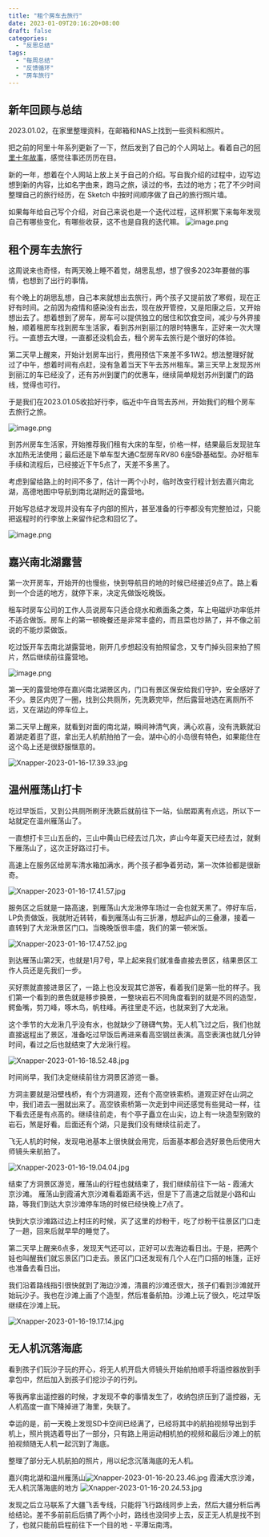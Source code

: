 ```yaml
---
title: "租个房车去旅行"
date: 2023-01-09T20:16:20+08:00
draft: false
categories:
  - "反思总结"
tags:
  - "每周总结"
  - "反馈循环"
  - "房车旅行"
---
```


## 新年回顾与总结

2023.01.02，在家里整理资料，在邮箱和NAS上找到一些资料和照片。

把之前的阿里十年系列更新了一下，然后发到了自己的个人网站上。看着自己的[阿里十年故事](https://hagerhu.com/categories/%E9%98%BF%E9%87%8C%E5%8D%81%E5%B9%B4/)，感觉往事还历历在目。

新的一年，想着在个人网站上放上关于自己的介绍。写自我介绍的过程中，边写边想到新的内容，比如名字由来，跑马之旅，读过的书，去过的地方；花了不少时间整理自己的旅行经历，在 Sketch 中按时间顺序做了自己的旅行照片墙。

如果每年给自己写个介绍，对自己来说也是一个迭代过程，这样积累下来每年发现自己有哪些变化，有哪些收获，这不也是自我的迭代嘛。
![image.png](https://cdn.nlark.com/yuque/0/2023/png/177619/1673703814783-3c147ab7-b1df-4ba9-9bb5-cc7829d14f9d.png#averageHue=%23fdfdfc&clientId=u3d139879-0013-4&crop=0&crop=0&crop=1&crop=1&from=paste&height=503&id=u5e41c15f&margin=%5Bobject%20Object%5D&name=image.png&originHeight=1006&originWidth=2284&originalType=binary&ratio=1&rotation=0&showTitle=false&size=711926&status=done&style=none&taskId=ub042aa2f-b4bc-4ede-affe-bc68823ecf6&title=&width=1142)



## 租个房车去旅行

这周说来也奇怪，有两天晚上睡不着觉，胡思乱想，想了很多2023年要做的事情，也想到了出行的事情。

有个晚上的胡思乱想，自己本来就想出去旅行，两个孩子又提前放了寒假，现在正好有时间。之前因为疫情和感染没有出去，现在放开管控，又是阳康之后，又开始想出去了。想着想到了房车，房车可以提供独立的居住和饮食空间，减少与外界接触，顺着租房车找到房车生活家，看到苏州到丽江的限时特惠车，正好来一次大理行。一直想去大理，一直都还没机会去，租个房车去旅行是个很好的体验。

第二天早上醒来，开始计划房车出行，费用预估下来差不多1W2。想法整理好就过了中午，想着时间有点赶，没有急着当天下午去苏州租车。第三天早上发现苏州到丽江的车已经没了，还有苏州到厦门的优惠车，继续简单规划苏州到厦门的路线，觉得也可行。

于是我们在2023.01.05收拾好行李，临近中午自驾去苏州，开始我们的租个房车去旅行之旅。

![image.png](https://cdn.nlark.com/yuque/0/2023/png/177619/1673704325752-e4fb66f6-f036-42dd-ba96-eba8a028ba69.png#averageHue=%23f4f2ee&clientId=u3d139879-0013-4&crop=0&crop=0&crop=1&crop=1&from=paste&height=460&id=u22da0ee3&margin=%5Bobject%20Object%5D&name=image.png&originHeight=920&originWidth=2932&originalType=binary&ratio=1&rotation=0&showTitle=false&size=1264657&status=done&style=none&taskId=u267e3011-63f4-4921-a497-f3e13e8cc91&title=&width=1466)

到苏州房车生活家，开始推荐我们租有大床的车型，价格一样，结果最后发现驻车水加热无法使用；最后还是下单车型大通C型房车RV80 6座5卧基础型。办好租车手续和流程后，已经接近下午5点了，天差不多黑了。

考虑到留给路上的时间不多了，估计一两个小时，临时改变行程计划去嘉兴南北湖，高德地图中导航到南北湖附近的露营地。

开始写总结才发现并没有车子内部的照片，甚至准备的行李都没有完整拍过，只能把返程时的行李放上来留作纪念和回忆了。

![image.png](https://cdn.nlark.com/yuque/0/2023/png/177619/1673705774697-9b6aa67a-e78f-48a4-a3d4-9c7ab4207f69.png#averageHue=%237f7e73&clientId=u3d139879-0013-4&crop=0&crop=0&crop=1&crop=1&from=paste&height=648&id=uadb0fffa&margin=%5Bobject%20Object%5D&name=image.png&originHeight=1296&originWidth=2102&originalType=binary&ratio=1&rotation=0&showTitle=false&size=4945841&status=done&style=none&taskId=u1bf817e5-e95e-40a1-ae59-3e361a3fad6&title=&width=1051)



## 嘉兴南北湖露营

第一次开房车，开始开的也慢些，快到导航目的地的时候已经接近9点了。路上看到一个合适的地方，就停下来，决定先做饭吃晚饭。

租车时房车公司的工作人员说房车只适合烧水和煮面条之类，车上电磁炉功率低并不适合做饭。房车上的第一顿晚餐还是非常丰盛的，而且菜也炒熟了，并不像之前说的不能炒菜做饭。

吃过饭开车去南北湖露营地，刚开几步想起没有拍照留念，又专门掉头回来拍了照片，然后继续前往露营地。

![image.png](https://cdn.nlark.com/yuque/0/2023/png/177619/1673706194949-d15c00b8-37e3-4122-b06c-9b104da04823.png#averageHue=%23897258&clientId=u3d139879-0013-4&crop=0&crop=0&crop=1&crop=1&from=paste&height=556&id=uc5445462&margin=%5Bobject%20Object%5D&name=image.png&originHeight=1112&originWidth=1786&originalType=binary&ratio=1&rotation=0&showTitle=false&size=3628681&status=done&style=none&taskId=u3dde87f2-cee2-41e2-a756-40ff999bcc5&title=&width=893)

第一天的露营地停在嘉兴南北湖景区内，门口有景区保安给我们守护，安全感好了不少。景区内兜了一圈，找到公共厕所，先洗簌完毕，然后露营地选在离厕所不远，又在湖边的停车位上。

第二天早上醒来，就看到对面的南北湖，瞬间神清气爽，满心欢喜，没有洗簌就沿着湖走着逛了逛，拿出无人机航拍拍了一会。湖中心的小岛很有特色，如果能住在这个岛上还是很舒服惬意的。

![Xnapper-2023-01-16-17.39.33.jpg](https://cdn.nlark.com/yuque/0/2023/jpeg/177619/1673862002926-d7afde82-0353-493d-8aad-d65445d82244.jpeg#averageHue=%236e8080&clientId=u66e6f7d6-5c32-4&crop=0&crop=0&crop=1&crop=1&from=paste&height=687&id=u44b6fff4&margin=%5Bobject%20Object%5D&name=Xnapper-2023-01-16-17.39.33.jpg&originHeight=1374&originWidth=2190&originalType=binary&ratio=1&rotation=0&showTitle=false&size=803685&status=done&style=none&taskId=u865be0be-81d3-46ef-8eed-ae782d48455&title=&width=1095)



## 温州雁荡山打卡

吃过早饭后，又到公共厕所刷牙洗簌后就前往下一站，仙居距离有点远，所以下一站就定在温州雁荡山了。

一直想打卡三山五岳的，三山中黄山已经去过几次，庐山今年夏天已经去过，就剩下雁荡山了，这次正好路过打卡。

高速上在服务区给房车清水箱加满水，两个孩子都争着劳动，第一次体验都是很新奇。

![Xnapper-2023-01-16-17.41.57.jpg](https://cdn.nlark.com/yuque/0/2023/jpeg/177619/1673862130680-4c2a931e-72ab-4fe1-ba67-24932b29cc36.jpeg#averageHue=%23658080&clientId=u66e6f7d6-5c32-4&crop=0&crop=0&crop=1&crop=1&from=paste&height=468&id=ud1af27e9&margin=%5Bobject%20Object%5D&name=Xnapper-2023-01-16-17.41.57.jpg&originHeight=936&originWidth=2596&originalType=binary&ratio=1&rotation=0&showTitle=false&size=780787&status=done&style=none&taskId=ua2050996-8884-4dff-89d7-48e8bc6941a&title=&width=1298)

服务区之后就是一路高速，到雁荡山大龙湫停车场过一会也就天黑了。停好车后，LP负责做饭，我就附近转转，看到雁荡山有三折瀑，想起庐山的三叠瀑，接着一直转到了大龙湫景区门口。当晚晚饭很丰盛，我们的第一顿米饭。

![Xnapper-2023-01-16-17.47.52.jpg](https://cdn.nlark.com/yuque/0/2023/jpeg/177619/1673862486258-d5d6a042-f116-4118-877a-52fbf36f0ac0.jpeg#averageHue=%2375644e&clientId=u66e6f7d6-5c32-4&crop=0&crop=0&crop=1&crop=1&from=paste&height=811&id=ub6df7637&margin=%5Bobject%20Object%5D&name=Xnapper-2023-01-16-17.47.52.jpg&originHeight=1622&originWidth=2762&originalType=binary&ratio=1&rotation=0&showTitle=false&size=1492718&status=done&style=none&taskId=u0a71a81b-c0d9-49ca-99f8-efd1a62c29d&title=&width=1381)

到达雁荡山第2天，也就是1月7号，早上起来我们就准备直接去景区，结果景区工作人员还是先我们一步。

买好票就直接进景区了，一路上也没发现其它游客，看着我们是第一批的样子。我们第一个看到的景色就是移步换景，一整块岩石不同角度看到的就是不同的造型，鳄鱼嘴，剪刀峰，啄木鸟，帆柱峰。再往里走不远，也就来到了大龙湫。

这个季节的大龙湫几乎没有水，也就缺少了磅礴气势。无人机飞过之后，我们也就直接返程出了景区，准备吃过早饭后再进来看高空钢丝表演。高空表演也就几分钟时间，看过之后也就结束了大龙湫行程。

![Xnapper-2023-01-16-18.52.48.jpg](https://cdn.nlark.com/yuque/0/2023/jpeg/177619/1673866389440-7ad1cc71-2fa7-4b7e-af0e-47cc6ed9489c.jpeg#averageHue=%233c463c&clientId=u953047f9-6461-4&crop=0&crop=0&crop=1&crop=1&from=paste&height=722&id=u36d51fe7&margin=%5Bobject%20Object%5D&name=Xnapper-2023-01-16-18.52.48.jpg&originHeight=1444&originWidth=2550&originalType=binary&ratio=1&rotation=0&showTitle=false&size=1498191&status=done&style=none&taskId=u65fec737-51ae-4b63-88a9-b6f0ce9ac17&title=&width=1275)

时间尚早，我们决定继续前往方洞景区游览一番。

方洞主要就是沿壁栈桥，有个方洞道观，还有个高空铁索桥。道观正好在山洞之中，我们进去一圈就出来了。高空铁索桥第一次走到中间还感觉有些晃动一样，往下看去还是有点高的。继续往前走，有个亭子矗立在山尖，边上有一块造型别致的岩石，煞是好看。后面还有个湖，只是我们没有继续往前走了。

飞无人机的时候，发现电池基本上很快就会用完，后面基本都会选好景色后使用大师镜头来航拍了。

![Xnapper-2023-01-16-19.04.04.jpg](https://cdn.nlark.com/yuque/0/2023/jpeg/177619/1673867057148-e2b5184f-678f-4c60-880f-bb00c4589723.jpeg#averageHue=%23777a71&clientId=u953047f9-6461-4&crop=0&crop=0&crop=1&crop=1&from=paste&height=679&id=uafd5deb9&margin=%5Bobject%20Object%5D&name=Xnapper-2023-01-16-19.04.04.jpg&originHeight=1358&originWidth=2824&originalType=binary&ratio=1&rotation=0&showTitle=false&size=1411870&status=done&style=none&taskId=u8c6cf73a-5290-4a7d-850e-bd98e754b25&title=&width=1412)

结束了方洞景区游览，雁荡山的行程也就结束了，我们继续前往下一站 - 霞浦大京沙滩。
雁荡山到霞浦大京沙滩看着距离不远，但是下了高速之后就是小路和山路，等我们到达大京沙滩停车场的时候已经快晚上7点了。

快到大京沙滩路过边上村庄的时候，买了这里的炒粉干，吃了炒粉干往景区门口走了一趟，回来后就早早的睡觉了。

第二天早上醒来6点多，发现天气还可以，正好可以去海边看日出。于是，把两个娃也叫醒我们就忘景区门口走去。景区门口还发现有几个人在门口搭的帐篷，正好也准备去看日出。

我们沿着路线指引很快就到了海边沙滩，清晨的沙滩还很大，孩子们看到沙滩就开始玩沙子。我也在沙滩上画了个造型，然后准备航拍。沙滩上玩了很久，吃过早饭继续在沙滩上玩。

![Xnapper-2023-01-16-19.17.14.jpg](https://cdn.nlark.com/yuque/0/2023/jpeg/177619/1673867849902-17a5f78e-af95-49fa-813a-d850963a87ca.jpeg#averageHue=%23616f69&clientId=u953047f9-6461-4&crop=0&crop=0&crop=1&crop=1&from=paste&height=585&id=u6d96de1c&margin=%5Bobject%20Object%5D&name=Xnapper-2023-01-16-19.17.14.jpg&originHeight=1170&originWidth=2688&originalType=binary&ratio=1&rotation=0&showTitle=false&size=990252&status=done&style=none&taskId=uda09aeed-4e92-43ab-ac90-ec0dea932ab&title=&width=1344)



## 无人机沉落海底

看到孩子们玩沙子玩的开心，将无人机开启大师镜头开始航拍顺手将遥控器放到手拿包中，然后加入到孩子们挖沙子的行列。

等我再拿出遥控器的时候，才发现不幸的事情发生了，收纳包挤压到了遥控器，无人机高度一直下降掉进了海里，失联了。

幸运的是，前一天晚上发现SD卡空间已经满了，已经将其中的航拍视频导出到手机上，照片挑选着导出了一部分，只有路上用运动相机拍的视频和最后沙滩上的航拍视频随无人机一起沉到了海底。

整理了部分无人机航拍的照片，用以纪念沉落海底的无人机。

嘉兴南北湖和温州雁荡山![Xnapper-2023-01-16-20.23.46.jpg](https://cdn.nlark.com/yuque/0/2023/jpeg/177619/1673871847008-dcdd526f-94a5-4a88-b375-bd449b525b3d.jpeg#averageHue=%2358645d&clientId=u953047f9-6461-4&crop=0&crop=0&crop=1&crop=1&from=paste&height=647&id=udab503df&margin=%5Bobject%20Object%5D&name=Xnapper-2023-01-16-20.23.46.jpg&originHeight=1294&originWidth=2724&originalType=binary&ratio=1&rotation=0&showTitle=false&size=1404792&status=done&style=none&taskId=ua20642f7-56d9-4705-a436-d24bedbe058&title=&width=1362)
霞浦大京沙滩，无人机沉落海底的地方
![Xnapper-2023-01-16-20.24.53.jpg](https://cdn.nlark.com/yuque/0/2023/jpeg/177619/1673871903191-1f306d3f-9e2e-4442-82bf-c3537219cf03.jpeg#averageHue=%2361625a&clientId=u953047f9-6461-4&crop=0&crop=0&crop=1&crop=1&from=paste&height=681&id=u8ce28786&margin=%5Bobject%20Object%5D&name=Xnapper-2023-01-16-20.24.53.jpg&originHeight=1362&originWidth=2524&originalType=binary&ratio=1&rotation=0&showTitle=false&size=729869&status=done&style=none&taskId=uf9216746-fb35-4cd0-80f4-12c4fa4d741&title=&width=1262)

发现之后立马联系了大疆飞丢专线，只能将飞行路线同步上去，然后大疆分析后再给结论。差不多前前后后搞了两个小时，路线也没同步上去，反正无人机是找不到了，也就只能前启程前往下一个目的地 - 平潭坛南湾。
